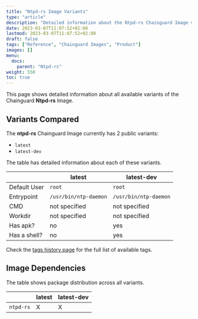 ```yaml
---
title: "Ntpd-rs Image Variants"
type: "article"
description: "Detailed information about the Ntpd-rs Chainguard Image variants"
date: 2023-03-07T11:07:52+02:00
lastmod: 2023-03-07T11:07:52+02:00
draft: false
tags: ["Reference", "Chainguard Images", "Product"]
images: []
menu:
  docs:
    parent: "Ntpd-rs"
weight: 550
toc: true
---
```


This page shows detailed information about all available variants of the Chainguard **Ntpd-rs** Image.

## Variants Compared
The **ntpd-rs** Chainguard Image currently has 2 public variants: 

- `latest`
- `latest-dev`

The table has detailed information about each of these variants.

|              | latest                | latest-dev            |
|--------------|-----------------------|-----------------------|
| Default User | `root`                | `root`                |
| Entrypoint   | `/usr/bin/ntp-daemon` | `/usr/bin/ntp-daemon` |
| CMD          | not specified         | not specified         |
| Workdir      | not specified         | not specified         |
| Has apk?     | no                    | yes                   |
| Has a shell? | no                    | yes                   |

Check the [tags history page](/chainguard/chainguard-images/reference/ntpd-rs/tags_history/) for the full list of available tags.
## Image Dependencies
The table shows package distribution across all variants.

|           | latest | latest-dev |
|-----------|--------|------------|
| `ntpd-rs` | X      | X          |
